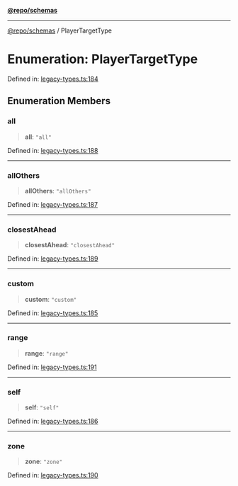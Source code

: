 [**@repo/schemas**](../README.md)

---

[@repo/schemas](../README.md) / PlayerTargetType

# Enumeration: PlayerTargetType

Defined in: [legacy-types.ts:184](https://github.com/alexqguo/drinking-board-game-v3/blob/fc5adf9b53e666003d4a7f6c500cdc49fb9dbd39/packages/schemas/src/legacy-types.ts#L184)

## Enumeration Members

### all

> **all**: `"all"`

Defined in: [legacy-types.ts:188](https://github.com/alexqguo/drinking-board-game-v3/blob/fc5adf9b53e666003d4a7f6c500cdc49fb9dbd39/packages/schemas/src/legacy-types.ts#L188)

---

### allOthers

> **allOthers**: `"allOthers"`

Defined in: [legacy-types.ts:187](https://github.com/alexqguo/drinking-board-game-v3/blob/fc5adf9b53e666003d4a7f6c500cdc49fb9dbd39/packages/schemas/src/legacy-types.ts#L187)

---

### closestAhead

> **closestAhead**: `"closestAhead"`

Defined in: [legacy-types.ts:189](https://github.com/alexqguo/drinking-board-game-v3/blob/fc5adf9b53e666003d4a7f6c500cdc49fb9dbd39/packages/schemas/src/legacy-types.ts#L189)

---

### custom

> **custom**: `"custom"`

Defined in: [legacy-types.ts:185](https://github.com/alexqguo/drinking-board-game-v3/blob/fc5adf9b53e666003d4a7f6c500cdc49fb9dbd39/packages/schemas/src/legacy-types.ts#L185)

---

### range

> **range**: `"range"`

Defined in: [legacy-types.ts:191](https://github.com/alexqguo/drinking-board-game-v3/blob/fc5adf9b53e666003d4a7f6c500cdc49fb9dbd39/packages/schemas/src/legacy-types.ts#L191)

---

### self

> **self**: `"self"`

Defined in: [legacy-types.ts:186](https://github.com/alexqguo/drinking-board-game-v3/blob/fc5adf9b53e666003d4a7f6c500cdc49fb9dbd39/packages/schemas/src/legacy-types.ts#L186)

---

### zone

> **zone**: `"zone"`

Defined in: [legacy-types.ts:190](https://github.com/alexqguo/drinking-board-game-v3/blob/fc5adf9b53e666003d4a7f6c500cdc49fb9dbd39/packages/schemas/src/legacy-types.ts#L190)
